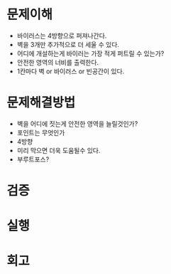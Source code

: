 # 문제이해
- 바이러스는 4방향으로 퍼져나간다.
- 벽을 3개만 추가적으로 더 세울 수 있다.
- 어디에 개설하는게 바이러는 가장 적게 퍼트릴 수 있는가?
- 안전한 영역의 너비를 출력한다.
- 1칸마다 벽 or 바이러스 or 빈공간이 있다.

# 문제해결방법
- 벽을 어디에 짓는게 안전한 영역을 늘릴것인가?
- 포인트는 무엇인가
- 4방향
- 미리 막으면 더욱 도움될수 있다.
- 부루트포스?


# 검증


# 실행


# 회고


